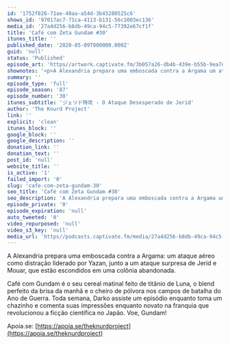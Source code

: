 ```yaml
---
id: '1752f826-71ae-40aa-a54d-3b43280525c6'
shows_id: '97017ac7-71ca-4113-b131-56c1003ec136'
media_id: '27a4d256-b8db-49ca-94c5-77392e67cf1f'
title: 'Café com Zeta Gundam #30'
itunes_title: ''
published_date: '2020-05-09T080000.000Z'
guid: 'null'
status: 'Published'
episode_art: 'https//artwork.captivate.fm/3b057a26-db4b-439e-b55b-9ea7d9b20269/cafecomgundamz30s.jpg'
shownotes: '<p>A Alexandria prepara uma emboscada contra a Argama um ataque aéreo como distração liderado por Yazan, junto a um ataque surpresa de Jerid e Mouar, que estão escondidos em uma colônia abandonada.</p><p>Café com Gundam é o seu cereal matinal feito de titânio de Luna, o blend perfeito da brisa da manhã e o cheiro de pólvora nos campos de batalha do Ano de Guerra. Toda semana, Darko assiste um episódio enquanto toma um chazinho e comenta suas impressões enquanto novato na franquia que revolucionou a ficção científica no Japão. Voe, Gundam!</p><p>Apoia.se <a href="https//apoia.se/theknurdproject" rel="noopener noreferrer" target="_blank">https//apoia.se/theknurdproject</a></p>'
summary: ''
episode_type: 'full'
episode_season: '87'
episode_number: '30'
itunes_subtitle: 'ジェリド特攻 - O Ataque Desesperado de Jerid'
author: 'The Knurd Project'
link: ''
explicit: 'clean'
itunes_block: ''
google_block: ''
google_description: ''
donation_link: ''
donation_text: ''
post_id: 'null'
website_title: ''
is_active: '1'
failed_import: '0'
slug: 'cafe-com-zeta-gundam-30'
seo_title: 'Café com Zeta Gundam #30'
seo_description: 'A Alexandria prepara uma emboscada contra a Argama um ataque aéreo como distração junto a um ataque surpresa de Jerid e Mouar.'
episode_private: '0'
episode_expiration: 'null'
auto_tweeted: '0'
video_repurposed: 'null'
video_s3_key: 'null'
media_url: 'https//podcasts.captivate.fm/media/27a4d256-b8db-49ca-94c5-77392e67cf1f/cafecomgundamz30.mp3'
---
```

A Alexandria prepara uma emboscada contra a Argama: um ataque aéreo como distração liderado por Yazan, junto a um ataque surpresa de Jerid e Mouar, que estão escondidos em uma colônia abandonada.

Café com Gundam é o seu cereal matinal feito de titânio de Luna, o blend perfeito da brisa da manhã e o cheiro de pólvora nos campos de batalha do Ano de Guerra. Toda semana, Darko assiste um episódio enquanto toma um chazinho e comenta suas impressões enquanto novato na franquia que revolucionou a ficção científica no Japão. Voe, Gundam!

Apoia.se: [https://apoia.se/theknurdproject](https://apoia.se/theknurdproject)